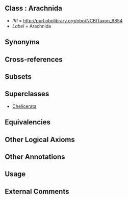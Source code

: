 
## Class : Arachnida

 * *IRI* = http://purl.obolibrary.org/obo/NCBITaxon_6854
 * *Label* = Arachnida

## Synonyms


## Cross-references


## Subsets


## Superclasses

 * [Chelicerata](../../NCBITaxon/43/NCBITaxon_6843.md)

## Equivalencies


## Other Logical Axioms


## Other Annotations


## Usage


## External Comments

